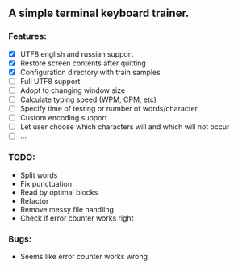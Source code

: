 ## A simple terminal keyboard trainer.
### Features:
- [x] UTF8 english and russian support
- [x] Restore screen contents after quitting
- [x] Configuration directory with train samples
- [ ] Full UTF8 support
- [ ] Adopt to changing window size
- [ ] Calculate typing speed (WPM, CPM, etc)
- [ ] Specify time of testing or number of words/character
- [ ] Custom encoding support
- [ ] Let user choose which characters will and which will not occur
- [ ] ...

### TODO:
* Split words
* Fix punctuation
* Read by optimal blocks
* Refactor
* Remove messy file handling
* Check if error counter works right

### Bugs:
* Seems like error counter works wrong
